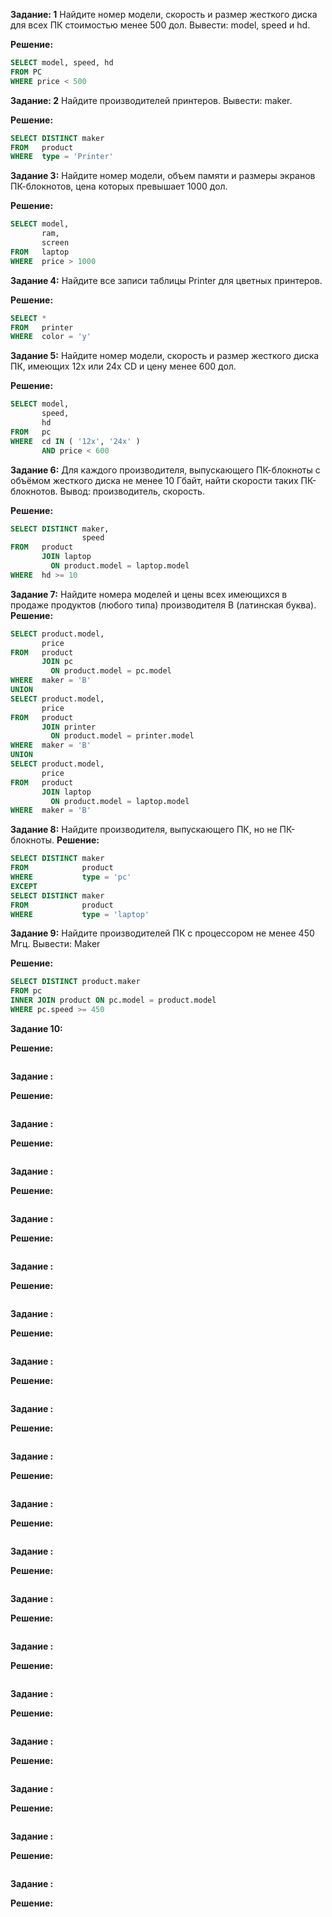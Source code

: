 __Задание: 1__
Найдите номер модели, скорость и размер жесткого диска для всех ПК стоимостью менее 500 дол. Вывести: model, speed и hd.

__Решение:__
```sql
SELECT model, speed, hd
FROM PC
WHERE price < 500
```
__Задание: 2__
Найдите производителей принтеров. Вывести: maker.

__Решение:__
```sql
SELECT DISTINCT maker
FROM   product
WHERE  type = 'Printer' 
```
__Задание 3:__
Найдите номер модели, объем памяти и размеры экранов ПК-блокнотов, цена которых превышает 1000 дол.

__Решение:__
```sql
SELECT model,
       ram,
       screen
FROM   laptop
WHERE  price > 1000 

```
__Задание 4:__
Найдите все записи таблицы Printer для цветных принтеров.

__Решение:__
```sql
SELECT *
FROM   printer
WHERE  color = 'y' 
```
__Задание 5:__
Найдите номер модели, скорость и размер жесткого диска ПК, имеющих 12x или 24x CD и цену менее 600 дол.

__Решение:__
```sql
SELECT model,
       speed,
       hd
FROM   pc
WHERE  cd IN ( '12x', '24x' )
       AND price < 600 
```
__Задание 6:__
Для каждого производителя, выпускающего ПК-блокноты c объёмом жесткого диска не менее 10 Гбайт, найти скорости таких ПК-блокнотов. Вывод: производитель, скорость.

__Решение:__
```sql
SELECT DISTINCT maker,
                speed
FROM   product
       JOIN laptop
         ON product.model = laptop.model
WHERE  hd >= 10 
```
__Задание 7:__
Найдите номера моделей и цены всех имеющихся в продаже продуктов (любого типа) производителя B (латинская буква).
__Решение:__
```sql
SELECT product.model,
       price
FROM   product
       JOIN pc
         ON product.model = pc.model
WHERE  maker = 'B'
UNION
SELECT product.model,
       price
FROM   product
       JOIN printer
         ON product.model = printer.model
WHERE  maker = 'B'
UNION
SELECT product.model,
       price
FROM   product
       JOIN laptop
         ON product.model = laptop.model
WHERE  maker = 'B' 
```
__Задание 8:__
Найдите производителя, выпускающего ПК, но не ПК-блокноты.
__Решение:__
```sql
SELECT DISTINCT maker
FROM            product
WHERE           type = 'pc'
EXCEPT
SELECT DISTINCT maker
FROM            product
WHERE           type = 'laptop'
```
__Задание 9:__
Найдите производителей ПК с процессором не менее 450 Мгц. Вывести: Maker

__Решение:__
```sql
SELECT DISTINCT product.maker
FROM pc
INNER JOIN product ON pc.model = product.model
WHERE pc.speed >= 450
```
__Задание 10:__

__Решение:__
```sql

```
__Задание :__

__Решение:__
```sql

```
__Задание :__

__Решение:__
```sql

```
__Задание :__

__Решение:__
```sql

```

__Задание :__

__Решение:__
```sql

```
__Задание :__

__Решение:__
```sql

```
__Задание :__

__Решение:__
```sql

```
__Задание :__

__Решение:__
```sql

```
__Задание :__

__Решение:__
```sql

```
__Задание :__

__Решение:__
```sql

```
__Задание :__

__Решение:__
```sql

```
__Задание :__

__Решение:__
```sql

```
__Задание :__

__Решение:__
```sql

```
__Задание :__

__Решение:__
```sql

```
__Задание :__

__Решение:__
```sql

```
__Задание :__

__Решение:__
```sql

```
__Задание :__

__Решение:__
```sql

```
__Задание :__

__Решение:__
```sql

```

__Задание :__

__Решение:__
```sql

```

